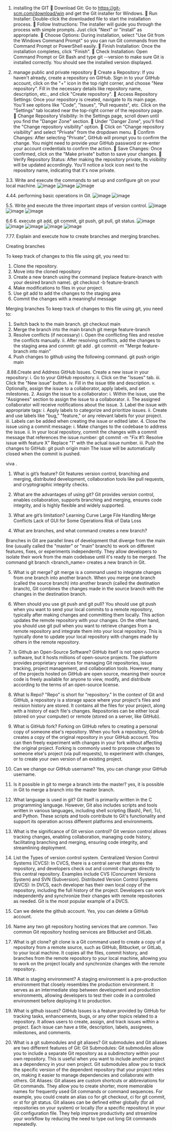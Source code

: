 

1.	installing the GIT 
	Download Git: Go to https://git-scm.com/download/win and get the Git installer for Windows.
	Run Installer: Double-click the downloaded file to start the installation process.
	Follow Instructions: The installer will guide you through the process with simple prompts. Just click "Next" or "Install" as appropriate.
	Choose Options: During installation, select "Use Git from the Windows Command Prompt" so you can run Git commands from the Command Prompt or PowerShell easily.
	Finish Installation: Once the installation completes, click "Finish".
	Check Installation: Open Command Prompt or Git Bash and type git --version to make sure Git is installed correctly. You should see the installed version displayed.

2.	manage public and private repository
	Create a Repository: If you haven't already, create a repository on GitHub. Sign in to your GitHub account, click on the "+" icon in the top right corner, and choose "New repository". Fill in the necessary details like repository name, description, etc., and click "Create repository".
	Access Repository Settings: Once your repository is created, navigate to its main page. You'll see options like "Code", "Issues", "Pull requests", etc. Click on the "Settings" tab located near the top-right corner of the repository page.
	Change Repository Visibility: In the Settings page, scroll down until you find the "Danger Zone" section.
	Under "Danger Zone", you'll find the "Change repository visibility" option.
	Click on "Change repository visibility" and select "Private" from the dropdown menu.
	Confirm Changes: After selecting "Private", GitHub will prompt you to confirm the change. You might need to provide your GitHub password or re-enter your account credentials to confirm the action.
	Save Changes: Once confirmed, click on the "Make private" button to save your changes.
	Verify Repository Status: After making the repository private, its visibility will be updated accordingly. You'll notice a lock icon next to the repository name, indicating that it's now private.


3.3.	Write and execute the commands to set up and configure git on your local machine.
![image](https://github.com/kuruvaravi/elementary-opration/assets/153703114/162d741e-2c6e-475c-88c5-7dc8e5f920ba)
![image](https://github.com/kuruvaravi/elementary-opration/assets/153703114/b1ebb356-4ebe-4648-83ab-6daabc482b44)
![image](https://github.com/kuruvaravi/elementary-opration/assets/153703114/fadada7c-fb3d-4992-ad9c-317a6455871f)


4.44.	performing basic operations in Git. 
![image](https://github.com/kuruvaravi/elementary-opration/assets/153703114/afacc426-5fbd-47f4-9197-64542f09b798)
![image](https://github.com/kuruvaravi/elementary-opration/assets/153703114/aaf3e793-7146-4084-aaee-2ec781868d65)


5.5.	Write and execute the three important steps of version control. 
![image](https://github.com/kuruvaravi/elementary-opration/assets/153703114/4ff377e4-ab70-4426-86a7-d1c47a22228d)
![image](https://github.com/kuruvaravi/elementary-opration/assets/153703114/01812074-d3f6-4bf3-90bf-8464aafbe1fd)
![image](https://github.com/kuruvaravi/elementary-opration/assets/153703114/423d1848-8c2d-441b-a203-3f2bc5a0c9b8)



6.6
6.	execute git add, git commit, git push, git pull, git status.
![image](https://github.com/kuruvaravi/elementary-opration/assets/153703114/dea0d73d-ff8e-4a2e-8478-bfa190b5b215)
![image](https://github.com/kuruvaravi/elementary-opration/assets/153703114/63fe80ff-d54d-4f86-8cf5-f436d77aefb2)
![image](https://github.com/kuruvaravi/elementary-opration/assets/153703114/59391045-ad99-4a72-b693-7eb6b8e28b26)
![image](https://github.com/kuruvaravi/elementary-opration/assets/153703114/c4127195-d068-4370-85a5-1576916e9d32)
![image](https://github.com/kuruvaravi/elementary-opration/assets/153703114/0147bb25-157c-4b47-879b-989700ab4bed)


7.77.	Explain and execute how to create branches and merging branches. 

Creating branches

To keep track of changes to this file using git, you need to:
1.	Clone the repository.
2.	Move into the cloned repository
3.	Create a new branch using the command (replace feature-branch with your desired branch name).
git checkout -b feature-branch
4.	Make modifications to files in your project.
5.	Use git add to add the changes to the staging area
6.	Commit the changes with a meaningful message

Merging branches
To keep track of changes to this file using git, you need to:
1.	Switch back to the main branch.
git checkout main
2.	Merge the branch into the main branch
git merge feature-branch
3.	Resolve conflicts (if necessary)
i.	Open the conflicting files and resolve the conflicts manually.
ii.	After resolving conflicts, add the changes to the staging area and commit:
git add .
git commit -m "Merge feature-branch into main"
4.	Push changes to github using the following command.
git push origin main


.8.88.Create and Address GitHub Issues.
	Create a new issue in your repository:
i.	Go to your GitHub repository.
ii.	Click on the "Issues" tab.
iii.	Click the "New issue" button.
iv.	Fill in the issue title and description.
v.	Optionally, assign the issue to a collaborator, apply labels, and set milestones.
2.	Assign the issue to a collaborator:
i.	Within the issue, use the "Assignees" section to assign the issue to a collaborator.
ii.	The assigned collaborator will receive notifications about the issue.
3.	Label the issue with appropriate tags:
i.	Apply labels to categorize and prioritize issues.
ii.	Create and use labels like "bug," "feature," or any relevant labels for your project.
iii.	Labels can be added when creating the issue or edited later.
4.	Close the issue using a commit message:
i.	Make changes to the codebase to address the issue.
ii.	In your local repository, commit the changes with a commit message that references the issue number:
git commit -m "Fix #1: Resolve issue with feature X"
Replace "1" with the actual issue number.
iii.	Push the changes to GitHub:
git push origin main
The issue will be automatically closed when the commit is pushed.


viva .

1.	What is git’s feature?
Git features version control, branching and merging, distributed development, collaboration tools like pull requests, and cryptographic integrity checks.

2.	What are the advantages of using git?
Git provides version control, enables collaboration, supports branching and merging, ensures code integrity, and is highly flexible and widely supported.

3.	What are git’s limitation?
Learning Curve
Large File Handling
Merge Conflicts
Lack of GUI for Some Operations
Risk of Data Loss

4.	What are branches, and what command creates a new branch?

Branches in Git are parallel lines of development that diverge from the main line (usually called the "master" or "main" branch) to work on different features, fixes, or experiments independently. They allow developers to isolate their work from the main codebase until it's ready to be merged.
The command git branch <branch_name> creates a new branch in Git.

5.	What is git merge?
git merge is a command used to integrate changes from one branch into another branch. When you merge one branch (called the source branch) into another branch (called the destination branch), Git combines the changes made in the source branch with the changes in the destination branch.

6.	When should you use git push and git pull? 
You should use git push when you want to send your local commits to a remote repository, typically after making changes and committing them locally. This action updates the remote repository with your changes.
On the other hand, you should use git pull when you want to retrieve changes from a remote repository and integrate them into your local repository. This is typically done to update your local repository with changes made by others in the remote repository.

7.	Is Github an Open-Source Software?
GitHub itself is not open-source software, but it hosts millions of open-source projects. The platform provides proprietary services for managing Git repositories, issue tracking, project management, and collaboration tools. However, many of the projects hosted on GitHub are open source, meaning their source code is freely available for anyone to view, modify, and distribute according to the terms of an open-source license.

8.	What Is Repo?
"Repo" is short for "repository." In the context of Git and GitHub, a repository is a storage space where your project's files and revision history are stored. It contains all the files for your project, along with a history of each file's changes. Repositories can be either local (stored on your computer) or remote (stored on a server, like GitHub).

9.	What is GitHub fork?
Forking on GitHub refers to creating a personal copy of someone else's repository. When you fork a repository, GitHub creates a copy of the original repository in your GitHub account. You can then freely experiment with changes in your fork without affecting the original project. Forking is commonly used to propose changes to someone else's project (via pull requests), to experiment with changes, or to create your own version of an existing project.

10.	Can we change our GitHub username?
Yes, you can change your GitHub username.

11.	Is it possible in git to merge a branch into the master? 
yes, it is possible in Git to merge a branch into the master branch.

12.	What language is used in git?
Git itself is primarily written in the C programming language. However, Git also includes scripts and tools written in various languages, including shell scripting (Bash), Perl, Tcl, and Python. These scripts and tools contribute to Git's functionality and support its operation across different platforms and environments.

13.	What is the significance of Git version control?
Git version control allows tracking changes, enabling collaboration, managing code history, facilitating branching and merging, ensuring code integrity, and streamlining deployment.

14.	List the Types of version control system.
Centralized Version Control Systems (CVCS): In CVCS, there is a central server that stores the repository, and developers check out and commit changes directly to this central repository. Examples include CVS (Concurrent Versions System) and SVN (Subversion).
Distributed Version Control Systems (DVCS): In DVCS, each developer has their own local copy of the repository, including the full history of the project. Developers can work independently and synchronize their changes with remote repositories as needed. Git is the most popular example of a DVCS.

15.	Can we delete the github account. 
Yes, you can delete a GitHub account. 

16.	Name any two git repository hosting services that are common. 
Two common Git repository hosting services are Bitbucket and GitLab.

17.	What is git clone?
git clone is a Git command used to create a copy of a repository from a remote source, such as GitHub, Bitbucket, or GitLab, to your local machine. It copies all the files, commit history, and branches from the remote repository to your local machine, allowing you to work on the project locally and synchronize changes with the remote repository.


18.	What is staging environment?
A staging environment is a pre-production environment that closely resembles the production environment. It serves as an intermediate step between development and production environments, allowing developers to test their code in a controlled environment before deploying it to production.

19.	What is github issues?
GitHub Issues is a feature provided by GitHub for tracking tasks, enhancements, bugs, or any other topics related to a repository. It allows users to create, assign, and track issues within a project. Each issue can have a title, description, labels, assignees, milestones, and comments.

20.	What is a git submodules and git aliases?
Git submodules and Git aliases are two different features of Git:
Git Submodules: Git submodules allow you to include a separate Git repository as a subdirectory within your own repository. This is useful when you want to include another project as a dependency in your own project. Git submodules allow you to track the specific version of the dependent repository that your project relies on, making it easier to manage dependencies and collaborate with others.
Git Aliases: Git aliases are custom shortcuts or abbreviations for Git commands. They allow you to create shorter, more memorable names for frequently used Git commands or command sequences. For example, you could create an alias co for git checkout, ci for git commit, or st for git status. Git aliases can be defined either globally (for all repositories on your system) or locally (for a specific repository) in your Git configuration file. They help improve productivity and streamline your workflow by reducing the need to type out long Git commands repeatedly.

























